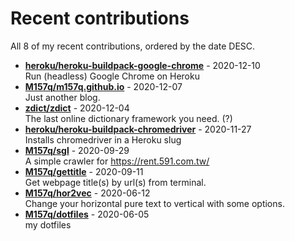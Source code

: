 # Recent contributions

All <!-- recent_contributions_count starts -->8<!-- recent_contributions_count ends --> of my recent contributions, ordered by the date DESC.

<!-- recent_contributions starts -->
* **[heroku/heroku-buildpack-google-chrome](https://github.com/heroku/heroku-buildpack-google-chrome)** - 2020-12-10
<br>Run (headless) Google Chrome on Heroku
* **[M157q/m157q.github.io](https://github.com/M157q/m157q.github.io)** - 2020-12-07
<br>Just another blog.
* **[zdict/zdict](https://github.com/zdict/zdict)** - 2020-12-04
<br>The last online dictionary framework you need. (?)
* **[heroku/heroku-buildpack-chromedriver](https://github.com/heroku/heroku-buildpack-chromedriver)** - 2020-11-27
<br>Installs chromedriver in a Heroku slug
* **[M157q/sgl](https://github.com/M157q/sgl)** - 2020-09-29
<br>A simple crawler for https://rent.591.com.tw/
* **[M157q/gettitle](https://github.com/M157q/gettitle)** - 2020-09-11
<br>Get webpage title(s) by url(s) from terminal.
* **[M157q/hor2vec](https://github.com/M157q/hor2vec)** - 2020-06-12
<br>Change your horizontal pure text to vertical with some options.
* **[M157q/dotfiles](https://github.com/M157q/dotfiles)** - 2020-06-05
<br>my dotfiles
<!-- recent_contributions ends -->
